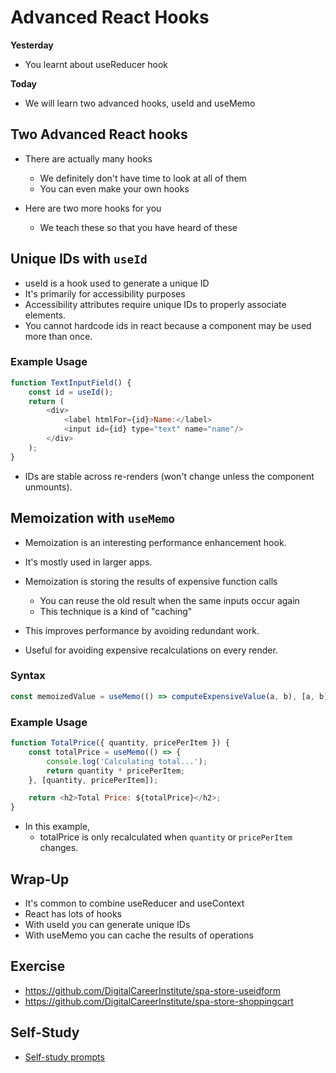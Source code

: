 # Advanced React Hooks

**Yesterday**
- You learnt about useReducer hook

**Today**
- We will learn two advanced hooks, useId and useMemo

## Two Advanced React hooks

- There are actually many hooks
  - We definitely don't have time to look at all of them
  - You can even make your own hooks

- Here are two more hooks for you
  - We teach these so that you have heard of these
  
## Unique IDs with `useId`

- useId is a hook used to generate a unique ID
- It's primarily for accessibility purposes
- Accessibility attributes require unique IDs to properly associate elements.
- You cannot hardcode ids in react because a component may be used more than once.

### Example Usage
```javascript
function TextInputField() {
    const id = useId();
    return (
        <div>
            <label htmlFor={id}>Name:</label>
            <input id={id} type="text" name="name"/>
        </div>
    );
}
```
- IDs are stable across re-renders (won't change unless the component unmounts).

## Memoization with `useMemo`

- Memoization is an interesting performance enhancement hook.
- It's mostly used in larger apps.
- Memoization is storing the results of expensive function calls
  - You can reuse the old result when the same inputs occur again
  - This technique is a kind of "caching"

- This improves performance by avoiding redundant work.
- Useful for avoiding expensive recalculations on every render.

### Syntax
```javascript
const memoizedValue = useMemo(() => computeExpensiveValue(a, b), [a, b]);
```

### Example Usage
```javascript
function TotalPrice({ quantity, pricePerItem }) {
    const totalPrice = useMemo(() => {
        console.log('Calculating total...');
        return quantity * pricePerItem;
    }, [quantity, pricePerItem]);

    return <h2>Total Price: ${totalPrice}</h2>;
}
```

- In this example, 
  - totalPrice is only recalculated when `quantity` or `pricePerItem` changes.

## Wrap-Up

- It's common to combine useReducer and useContext
- React has lots of hooks
- With useId you can generate unique IDs
- With useMemo you can cache the results of operations

## Exercise

- https://github.com/DigitalCareerInstitute/spa-store-useidform
- https://github.com/DigitalCareerInstitute/spa-store-shoppingcart

## Self-Study

- [Self-study prompts](https://react.dev/reference/react/hooks)